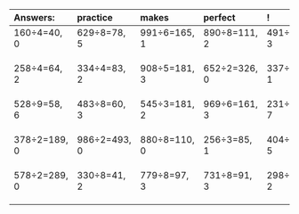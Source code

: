 | Answers: | practice | makes | perfect | ! |
| :--- | :--- | :--- | :--- | :--- |
| 160÷4=40, 0 | 629÷8=78, 5 | 991÷6=165, 1 | 890÷8=111, 2 | 491÷4=122, 3 | 
|   |   |   |   |   | 
|   |   |   |   |   | 
|   |   |   |   |   | 
| 258÷4=64, 2 | 334÷4=83, 2 | 908÷5=181, 3 | 652÷2=326, 0 | 337÷2=168, 1 | 
|   |   |   |   |   | 
|   |   |   |   |   | 
|   |   |   |   |   | 
| 528÷9=58, 6 | 483÷8=60, 3 | 545÷3=181, 2 | 969÷6=161, 3 | 231÷8=28, 7 | 
|   |   |   |   |   | 
|   |   |   |   |   | 
|   |   |   |   |   | 
| 378÷2=189, 0 | 986÷2=493, 0 | 880÷8=110, 0 | 256÷3=85, 1 | 404÷7=57, 5 | 
|   |   |   |   |   | 
|   |   |   |   |   | 
|   |   |   |   |   | 
| 578÷2=289, 0 | 330÷8=41, 2 | 779÷8=97, 3 | 731÷8=91, 3 | 298÷8=37, 2 | 
|   |   |   |   |   | 
|   |   |   |   |   | 
|   |   |   |   |   | 
